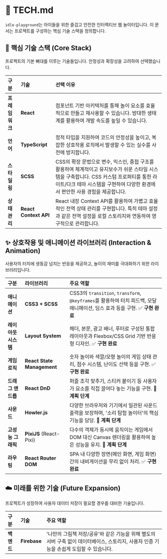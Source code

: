 # 🎨 TECH.md

`idle-playground`는 아이들을 위한 즐겁고 안전한 인터랙티브 웹 놀이터입니다. 이 문서는 프로젝트를 구성하는 핵심 기술 스택을 정의합니다.

## 🚀 **핵심 기술 스택 (Core Stack)**

프로젝트의 기본 뼈대를 이루는 기술들입니다. 안정성과 확장성을 고려하여 선택했습니다.

| 구분 | 기술 | 선택 이유 |
| :--- | :--- | :--- |
| **프레임워크** | **React** | 컴포넌트 기반 아키텍처를 통해 놀이 요소를 효율적으로 만들고 재사용할 수 있습니다. 방대한 생태계를 활용하여 개발 속도를 높일 수 있습니다. |
| **언어** | **TypeScript** | 정적 타입을 지원하여 코드의 안정성을 높이고, 복잡한 상호작용 로직에서 발생할 수 있는 실수를 사전에 방지합니다. |
| **스타일링** | **SCSS** | CSS의 확장 문법으로 변수, 믹스인, 중첩 구조를 활용하여 체계적이고 유지보수가 쉬운 스타일 시스템을 구축합니다. CSS 커스텀 프로퍼티를 통한 라이트/다크 테마 시스템을 구현하여 다양한 환경에서 편안한 사용 경험을 제공합니다. |
| **상태 관리** | **React Context API** | React 내장 Context API를 활용하여 가볍고 효율적인 전역 상태 관리를 구현합니다. 특히 테마 설정과 같은 전역 설정을 로컬 스토리지와 연동하여 영구적으로 관리합니다. |

## ✨ **상호작용 및 애니메이션 라이브러리 (Interaction & Animation)**

사용자의 터치에 생동감 넘치는 반응을 제공하고, 놀이의 재미를 극대화하기 위한 라이브러리입니다.

| 구분 | 라이브러리 | 주요 역할 |
| :--- | :--- | :--- |
| **애니메이션** | **CSS3 + SCSS** | CSS3의 `transition`, `transform`, `@keyframes`를 활용하여 터치 피드백, 모달 애니메이션, 딩스 효과 등을 구현. ✅ **구현 완료** |
| **레이아웃 시스템** | **Layout System** | 헤더, 본문, 광고 배너, 푸터로 구성된 통합 레이아웃과 Flexbox/CSS Grid 기반 반응형 디자인. ✅ **구현 완료** |
| **게임 로직** | **React State Management** | 숫자 놀이와 색깔/모형 놀이의 게임 상태 관리, 점수 시스템, 난이도 선택 등을 구현. ✅ **구현 완료** |
| **드래그 앤 드롭** | **React DnD** | 퍼즐 조각 맞추기, 스티커 붙이기 등 사용자가 요소를 직접 끌어다 놓는 기능을 구현. 🚧 **계획 단계** |
| **사운드** | **Howler.js** | 다양한 브라우저와 기기에서 일관된 사운드 출력을 보장하며, '소리 탐험 놀이터'의 핵심 기능을 담당. 🚧 **계획 단계** |
| **고성능 그래픽** | **PixiJS** (React-Pixi) | 다수의 객체가 동시에 움직이는 게임에서 DOM 대신 Canvas 렌더링을 활용하여 높은 성능을 유지. 🚧 **계획 단계** |
| **라우팅** | **React Router DOM** | SPA 내 다양한 장면(메인 화면, 게임 화면) 간의 내비게이션을 무리 없이 처리. ✅ **구현 완료** |

## ☁️ **미래를 위한 기술 (Future Expansion)**

프로젝트가 성장하여 사용자 데이터 저장이 필요할 경우를 대비한 기술입니다.

| 구분 | 기술 | 주요 역할 |
| :--- | :--- | :--- |
| **백엔드** | **Firebase** | '나만의 그림책 저장/공유'와 같은 기능을 위해 별도의 서버 구축 없이 데이터베이스, 스토리지, 사용자 인증 기능을 손쉽게 도입할 수 있습니다. |
